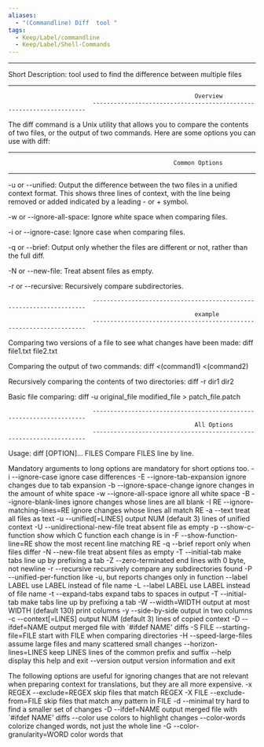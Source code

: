 ```yaml
---
aliases:
  - "(Commandline) Diff  tool "
tags:
  - Keep/Label/commandline
  - Keep/Label/Shell-Commands
---
```


___________________________________________________________________________

Short Description:   tool used to find the difference between multiple files


--------------------------------------------------------------------------------------------------------------------------
                                                         Overview
                            --------------------------------------------------------------------

The diff command is a Unix utility that allows you to compare the contents of two files, or the output of two commands. Here are some options you can use with diff:



-------------------------------------------------------------------------------------------------------------------------                                                                    
                                                   Common Options
--------------------------------------------------------------------------------------------------------------------------
-u or --unified: 
     Output the difference between the two files in a unified context format. This shows three lines of context, with the line being removed or added indicated by a leading - or + symbol.

-w or --ignore-all-space: 
     Ignore white space when comparing files.

-i or --ignore-case: 
     Ignore case when comparing files.

-q or --brief: 
     Output only whether the files are different or not, rather than the full diff.

-N or --new-file: 
     Treat absent files as empty.

-r or --recursive: 
     Recursively compare subdirectories.


                            --------------------------------------------------------------------
                                                         example
                            --------------------------------------------------------------------

Comparing two versions of a file to see what changes have been made:
diff file1.txt file2.txt

Comparing the output of two commands:
diff <(command1) <(command2)

Recursively comparing the contents of two directories:
diff -r dir1 dir2

Basic file comparing:
diff -u original_file modified_file > patch_file.patch


                            --------------------------------------------------------------------
                                                         All Options
                            --------------------------------------------------------------------

Usage: diff [OPTION]... FILES
Compare FILES line by line.

Mandatory arguments to long options are mandatory for short options too.
  -i  --ignore-case       ignore case differences
  -E  --ignore-tab-expansion  ignore changes due to tab expansion
  -b  --ignore-space-change  ignore changes in the amount of white space
  -w  --ignore-all-space  ignore all white space
  -B  --ignore-blank-lines  ignore changes whose lines are all blank
  -I RE  --ignore-matching-lines=RE  ignore changes whose lines all match RE
  -a  --text              treat all files as text
  -u  --unified[=LINES]   output NUM (default 3) lines of unified context
  -U  --unidirectional-new-file  treat absent file as empty
  -p  --show-c-function   show which C function each change is in
  -F  --show-function-line=RE  show the most recent line matching RE
  -q  --brief             report only when files differ
  -N  --new-file          treat absent files as empty
  -T  --initial-tab       make tabs line up by prefixing a tab
  -Z  --zero-terminated   end lines with 0 byte, not newline
  -r  --recursive         recursively compare any subdirectories found
  -P  --unified-per-function  like -u, but reports changes only in function
  --label LABEL           use LABEL instead of file name
  -L  --label LABEL       use LABEL instead of file name
  -t  --expand-tabs       expand tabs to spaces in output
  -T  --initial-tab       make tabs line up by prefixing a tab
  -W  --width=WIDTH       output at most WIDTH (default 130) print columns
  -y  --side-by-side      output in two columns
  -c  --context[=LINES]   output NUM (default 3) lines of copied context
  -D  --ifdef=NAME        output merged file with `#ifdef NAME' diffs
  -S FILE  --starting-file=FILE  start with FILE when comparing directories
  -H  --speed-large-files  assume large files and many scattered small changes
  --horizon-lines=LINES   keep LINES lines of the common prefix and suffix
  --help                  display this help and exit
  --version               output version information and exit

The following options are useful for ignoring changes that are not relevant
when preparing context for translations, but they are all more expensive.
  -x REGEX  --exclude=REGEX  skip files that match REGEX
  -X FILE   --exclude-from=FILE   skip files that match any pattern in FILE
  -d  --minimal            try hard to find a smaller set of changes
  -D  --ifdef=NAME         output merged file with `#ifdef NAME' diffs
  --color                  use colors to highlight changes
  --color-words            colorize changed words, not just the whole line
  -G  --color-granularity=WORD  color words that